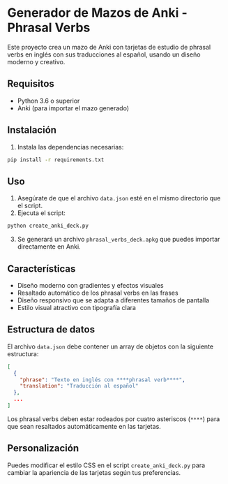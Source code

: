 # Generador de Mazos de Anki - Phrasal Verbs

Este proyecto crea un mazo de Anki con tarjetas de estudio de phrasal verbs en inglés con sus traducciones al español, usando un diseño moderno y creativo.

## Requisitos

- Python 3.6 o superior
- Anki (para importar el mazo generado)

## Instalación

1. Instala las dependencias necesarias:

```bash
pip install -r requirements.txt
```

## Uso

1. Asegúrate de que el archivo `data.json` esté en el mismo directorio que el script.
2. Ejecuta el script:

```bash
python create_anki_deck.py
```

3. Se generará un archivo `phrasal_verbs_deck.apkg` que puedes importar directamente en Anki.

## Características

- Diseño moderno con gradientes y efectos visuales
- Resaltado automático de los phrasal verbs en las frases
- Diseño responsivo que se adapta a diferentes tamaños de pantalla
- Estilo visual atractivo con tipografía clara

## Estructura de datos

El archivo `data.json` debe contener un array de objetos con la siguiente estructura:

```json
[
  {
    "phrase": "Texto en inglés con ****phrasal verb****",
    "translation": "Traducción al español"
  },
  ...
]
```

Los phrasal verbs deben estar rodeados por cuatro asteriscos (`****`) para que sean resaltados automáticamente en las tarjetas.

## Personalización

Puedes modificar el estilo CSS en el script `create_anki_deck.py` para cambiar la apariencia de las tarjetas según tus preferencias.
